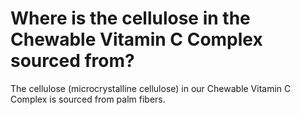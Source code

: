 # Where is the cellulose in the Chewable Vitamin C Complex sourced from?

The cellulose (microcrystalline cellulose) in our Chewable Vitamin C Complex is sourced from palm fibers.